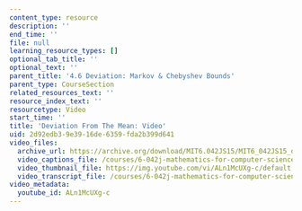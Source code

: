 ```yaml
---
content_type: resource
description: ''
end_time: ''
file: null
learning_resource_types: []
optional_tab_title: ''
optional_text: ''
parent_title: '4.6 Deviation: Markov & Chebyshev Bounds'
parent_type: CourseSection
related_resources_text: ''
resource_index_text: ''
resourcetype: Video
start_time: ''
title: 'Deviation From The Mean: Video'
uid: 2d92edb3-9e39-16de-6359-fda2b399d641
video_files:
  archive_url: https://archive.org/download/MIT6.042JS15/MIT6_042JS15_deviation_intro_ipod.mp4
  video_captions_file: /courses/6-042j-mathematics-for-computer-science-spring-2015/1363d15374455044b669875bf2d5a3b2_ALn1McUXg-c.vtt
  video_thumbnail_file: https://img.youtube.com/vi/ALn1McUXg-c/default.jpg
  video_transcript_file: /courses/6-042j-mathematics-for-computer-science-spring-2015/ca31bf10f593a1bc88c2f2d23c1a2ec2_ALn1McUXg-c.pdf
video_metadata:
  youtube_id: ALn1McUXg-c
---
```

